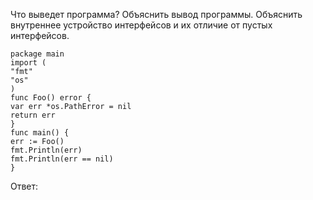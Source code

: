 Что выведет программа? Объяснить вывод программы. Объяснить внутреннее
устройство интерфейсов и их отличие от пустых интерфейсов.

```
package main
import (
"fmt"
"os"
)
func Foo() error {
var err *os.PathError = nil
return err
}
func main() {
err := Foo()
fmt.Println(err)
fmt.Println(err == nil)
}

```

Ответ:
```
    

```